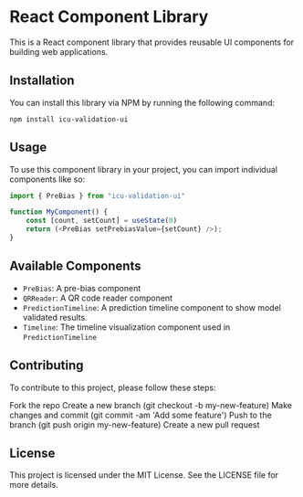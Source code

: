 # React Component Library

This is a React component library that provides reusable UI components for building web applications.

## Installation

You can install this library via NPM by running the following command:

```npm install icu-validation-ui```

## Usage

To use this component library in your project, you can import individual components like so:

```js
import { PreBias } from "icu-validation-ui"

function MyComponent() {
	const [count, setCount] = useState(0)
	return (<PreBias setPrebiasValue={setCount} />);
}
```

## Available Components

- `PreBias`: A pre-bias component
- `QRReader`: A QR code reader component
- `PredictionTimeline`: A prediction timeline component to show model validated results. 
- `Timeline`: The timeline visualization component used in `PredictionTimeline`

## Contributing

To contribute to this project, please follow these steps:

Fork the repo
Create a new branch (git checkout -b my-new-feature)
Make changes and commit (git commit -am 'Add some feature')
Push to the branch (git push origin my-new-feature)
Create a new pull request

## License
This project is licensed under the MIT License. See the LICENSE file for more details.